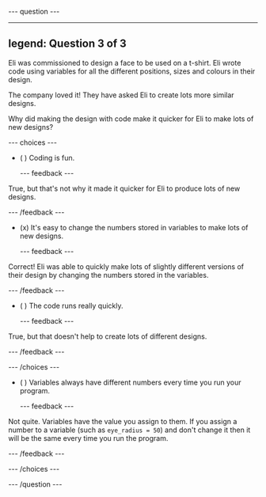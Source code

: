 
--- question ---

---
legend: Question 3 of 3
---

Eli was commissioned to design a face to be used on a t-shirt. Eli wrote code using variables for all the different positions, sizes and colours in their design.

The company loved it! They have asked Eli to create lots more similar designs. 

Why did making the design with code make it quicker for Eli to make lots of new designs?

--- choices ---

- ( ) Coding is fun.

  --- feedback ---

True, but that's not why it made it quicker for Eli to produce lots of new designs.
 
  --- /feedback ---

- (x) It's easy to change the numbers stored in variables to make lots of new designs.

  --- feedback ---

Correct! Eli was able to quickly make lots of slightly different versions of their design by changing the numbers stored in the variables. 

  --- /feedback ---

- ( ) The code runs really quickly.

  --- feedback ---

True, but that doesn't help to create lots of different designs.
  
  --- /feedback ---

--- /choices ---

- ( ) Variables always have different numbers every time you run your program.

  --- feedback ---

Not quite. Variables have the value you assign to them. If you assign a number to a variable (such as `eye_radius = 50`) and don't change it then it will be the same every time you run the program.  
  
  --- /feedback ---

--- /choices ---

--- /question ---
